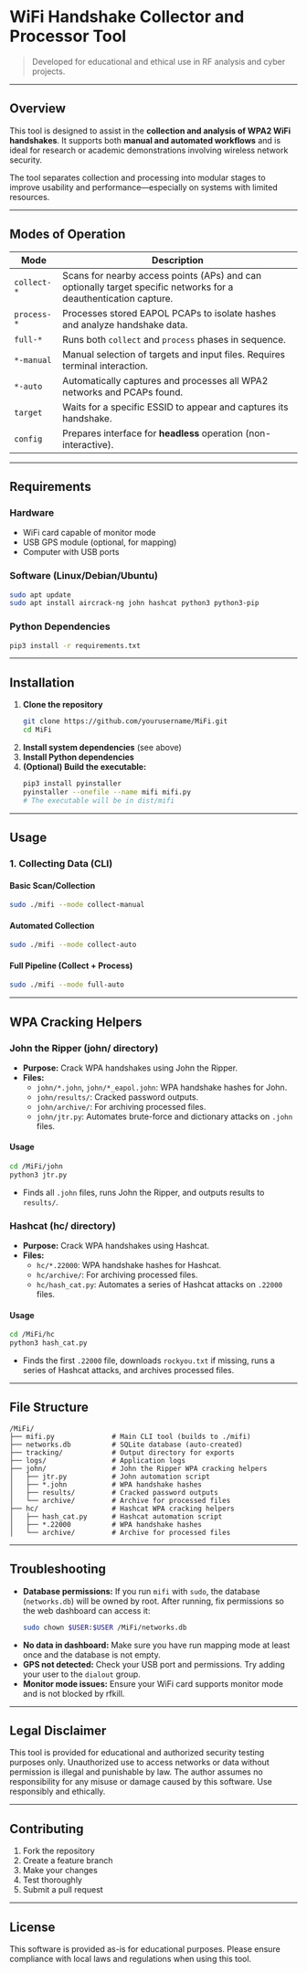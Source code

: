 # WiFi Handshake Collector and Processor Tool

> Developed for educational and ethical use in RF analysis and cyber projects.

---

## Overview

This tool is designed to assist in the **collection and analysis of WPA2 WiFi handshakes**. It supports both **manual and automated workflows** and is ideal for research or academic demonstrations involving wireless network security.

The tool separates collection and processing into modular stages to improve usability and performance—especially on systems with limited resources.

---

## Modes of Operation

| Mode         | Description                                                                 |
|--------------|-----------------------------------------------------------------------------|
| `collect-*`  | Scans for nearby access points (APs) and can optionally target specific networks for a deauthentication capture. |
| `process-*`  | Processes stored EAPOL PCAPs to isolate hashes and analyze handshake data.  |
| `full-*`     | Runs both `collect` and `process` phases in sequence.                       |
| `*-manual`   | Manual selection of targets and input files. Requires terminal interaction. |
| `*-auto`     | Automatically captures and processes all WPA2 networks and PCAPs found.     |
| `target`     | Waits for a specific ESSID to appear and captures its handshake.            |
| `config`     | Prepares interface for **headless** operation (non-interactive). 

---

## Requirements

### Hardware
- WiFi card capable of monitor mode
- USB GPS module (optional, for mapping)
- Computer with USB ports

### Software (Linux/Debian/Ubuntu)
```bash
sudo apt update
sudo apt install aircrack-ng john hashcat python3 python3-pip
```

### Python Dependencies
```bash
pip3 install -r requirements.txt
```

---

## Installation

1. **Clone the repository**
   ```bash
   git clone https://github.com/yourusername/MiFi.git
   cd MiFi
   ```
2. **Install system dependencies** (see above)
3. **Install Python dependencies**
4. **(Optional) Build the executable:**
   ```bash
   pip3 install pyinstaller
   pyinstaller --onefile --name mifi mifi.py
   # The executable will be in dist/mifi
   ```

---

## Usage

### 1. **Collecting Data (CLI)**

#### **Basic Scan/Collection**
```bash
sudo ./mifi --mode collect-manual
```

#### **Automated Collection**
```bash
sudo ./mifi --mode collect-auto
```

#### **Full Pipeline (Collect + Process)**
```bash
sudo ./mifi --mode full-auto
```

---

## WPA Cracking Helpers

### **John the Ripper (john/ directory)**

- **Purpose:** Crack WPA handshakes using John the Ripper.
- **Files:**
  - `john/*.john`, `john/*_eapol.john`: WPA handshake hashes for John.
  - `john/results/`: Cracked password outputs.
  - `john/archive/`: For archiving processed files.
  - `john/jtr.py`: Automates brute-force and dictionary attacks on `.john` files.

#### **Usage**
```bash
cd /MiFi/john
python3 jtr.py
```
- Finds all `.john` files, runs John the Ripper, and outputs results to `results/`.

### **Hashcat (hc/ directory)**

- **Purpose:** Crack WPA handshakes using Hashcat.
- **Files:**
  - `hc/*.22000`: WPA handshake hashes for Hashcat.
  - `hc/archive/`: For archiving processed files.
  - `hc/hash_cat.py`: Automates a series of Hashcat attacks on `.22000` files.

#### **Usage**
```bash
cd /MiFi/hc
python3 hash_cat.py
```
- Finds the first `.22000` file, downloads `rockyou.txt` if missing, runs a series of Hashcat attacks, and archives processed files.

---

## File Structure
```
/MiFi/
├── mifi.py              # Main CLI tool (builds to ./mifi)
├── networks.db          # SQLite database (auto-created)
├── tracking/            # Output directory for exports
├── logs/                # Application logs
├── john/                # John the Ripper WPA cracking helpers
│   ├── jtr.py           # John automation script
│   ├── *.john           # WPA handshake hashes
│   ├── results/         # Cracked password outputs
│   └── archive/         # Archive for processed files
├── hc/                  # Hashcat WPA cracking helpers
│   ├── hash_cat.py      # Hashcat automation script
│   ├── *.22000          # WPA handshake hashes
│   └── archive/         # Archive for processed files
```

---

## Troubleshooting

- **Database permissions:** If you run `mifi` with `sudo`, the database (`networks.db`) will be owned by root. After running, fix permissions so the web dashboard can access it:
  ```bash
  sudo chown $USER:$USER /MiFi/networks.db
  ```
- **No data in dashboard:** Make sure you have run mapping mode at least once and the database is not empty.
- **GPS not detected:** Check your USB port and permissions. Try adding your user to the `dialout` group.
- **Monitor mode issues:** Ensure your WiFi card supports monitor mode and is not blocked by rfkill.

---

## Legal Disclaimer
This tool is provided for educational and authorized security testing purposes only. Unauthorized use to access networks or data without permission is illegal and punishable by law. The author assumes no responsibility for any misuse or damage caused by this software. Use responsibly and ethically.

---

## Contributing
1. Fork the repository
2. Create a feature branch
3. Make your changes
4. Test thoroughly
5. Submit a pull request

---

## License
This software is provided as-is for educational purposes. Please ensure compliance with local laws and regulations when using this tool. 